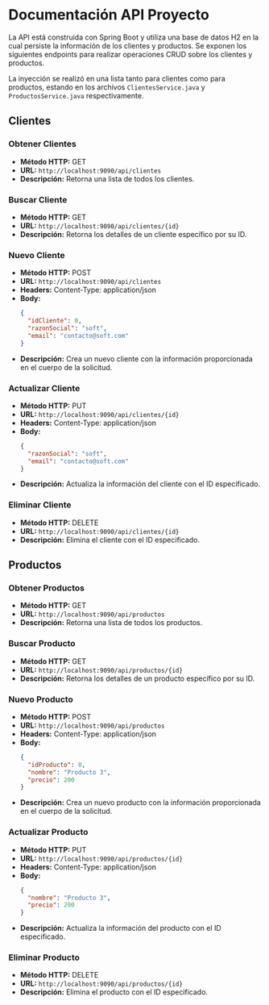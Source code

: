 # Documentación API Proyecto

La API está construida con Spring Boot y utiliza una base de datos H2 en la cual persiste la información de los clientes y productos. Se exponen los siguientes endpoints para realizar operaciones CRUD sobre los clientes y productos.

La inyección se realizó en una lista tanto para clientes como para productos, estando en los archivos `ClientesService.java` y `ProductosService.java` respectivamente.


## Clientes

### Obtener Clientes
- **Método HTTP:** GET
- **URL:** `http://localhost:9090/api/clientes`
- **Descripción:** Retorna una lista de todos los clientes.

### Buscar Cliente
- **Método HTTP:** GET
- **URL:** `http://localhost:9090/api/clientes/{id}`
- **Descripción:** Retorna los detalles de un cliente específico por su ID.

### Nuevo Cliente
- **Método HTTP:** POST
- **URL:** `http://localhost:9090/api/clientes`
- **Headers:** Content-Type: application/json
- **Body:**
  ```json
  {
    "idCliente": 0,
    "razonSocial": "soft",
    "email": "contacto@soft.com"
  }
- **Descripción:** Crea un nuevo cliente con la información proporcionada en el cuerpo de la solicitud.

### Actualizar Cliente
- **Método HTTP:** PUT
- **URL:** `http://localhost:9090/api/clientes/{id}`
- **Headers:** Content-Type: application/json
- **Body:**
  ```json
  {
    "razonSocial": "soft",
    "email": "contacto@soft.com"
  }
- **Descripción:** Actualiza la información del cliente con el ID especificado.

### Eliminar Cliente
- **Método HTTP:** DELETE
- **URL:** `http://localhost:9090/api/clientes/{id}`
- **Descripción:** Elimina el cliente con el ID especificado.


## Productos

### Obtener Productos
- **Método HTTP:** GET
- **URL:** `http://localhost:9090/api/productos`
- **Descripción:** Retorna una lista de todos los productos.

### Buscar Producto
- **Método HTTP:** GET
- **URL:** `http://localhost:9090/api/productos/{id}`
- **Descripción:** Retorna los detalles de un producto específico por su ID.

### Nuevo Producto
- **Método HTTP:** POST
- **URL:** `http://localhost:9090/api/productos`
- **Headers:** Content-Type: application/json
- **Body:**
  ```json
  {
    "idProducto": 0,
    "nombre": "Producto 3",
    "precio": 200
  }
- **Descripción:** Crea un nuevo producto con la información proporcionada en el cuerpo de la solicitud.

### Actualizar Producto
- **Método HTTP:** PUT
- **URL:** `http://localhost:9090/api/productos/{id}`
- **Headers:** Content-Type: application/json
- **Body:**
  ```json
  {
    "nombre": "Producto 3",
    "precio": 200
  }
- **Descripción:** Actualiza la información del producto con el ID especificado.

### Eliminar Producto
- **Método HTTP:** DELETE
- **URL:** `http://localhost:9090/api/productos/{id}`
- **Descripción:** Elimina el producto con el ID especificado.
  
